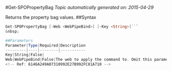 #Get-SPOPropertyBag
*Topic automatically generated on: 2015-04-29*

Returns the property bag values.
##Syntax
```powershell
Get-SPOPropertyBag [-Web <WebPipeBind>] [-Key <String>]```
&nbsp;

##Parameters
Parameter|Type|Required|Description
---------|----|--------|-----------
Key|String|False|
Web|WebPipeBind|False|The web to apply the command to. Omit this parameter to use the current web.
<!-- Ref: 6146A249A07310992E27B992FC81A710 -->